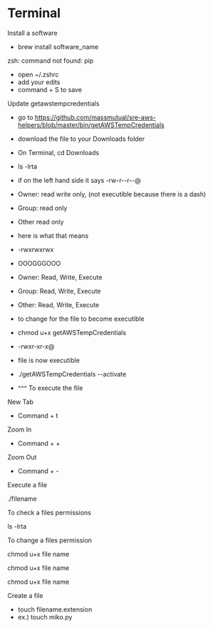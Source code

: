 # Terminal

Install a software
* brew install software_name

zsh: command not found: pip
  * open ~/.zshrc
  * add your edits
  * command + S to save
  
Update getawstempcredentials
* go to https://github.com/massmutual/sre-aws-helpers/blob/master/bin/getAWSTempCredentials
* download the file to your Downloads folder
* On Terminal, cd Downloads
* ls -lrta
* if on the left hand side it says -rw-r--r--@ 
* Owner: read write only, (not executible because there is a dash)
* Group: read only
* Other read only

* here is what that means

* -rwxrwxrwx
*  OOOGGGOOO
 
* Owner: Read, Write, Execute
* Group: Read, Write, Execute
* Other: Read, Write, Execute
 
* to change for the file to become executible
 
* chmod u+x getAWSTempCredentials
 
* -rwxr-xr-x@ 
 
*  file is now executible
 
*  ./getAWSTempCredentials --activate
 
*  ^^^ To execute the file
 
  New Tab
  * Command + t
  
  Zoom In
  * Command + +
  
  Zoom Out
  * Command + -
  
  
  Execute a file
  
  ./filename
  
  To check a files permissions
  
  ls -lrta
  
  To change a files permission
  
  chmod u+x file name
  
  chmod u+x file name
  
  chmod u+x file name
  
  Create a file
  * touch filename.extension
  * ex.) touch miko.py
  
  
  
  
  
